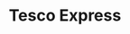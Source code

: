 ---
title: "Tesco Express"
url: /castleford/tesco-express-middleton-little-road/
shop: convenience
---